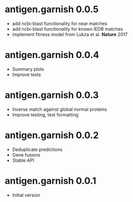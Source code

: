 # antigen.garnish 0.0.5

* add ncbi-blast functionality for near matches
* add ncbi-blast functionality for known IEDB matches
* implement fitness model from Lukza et al. **Nature** 2017 


# antigen.garnish 0.0.4

* Summary plots
* Improve tests

# antigen.garnish 0.0.3

* Inverse match against global normal proteins
* Improve testing, test formatting

# antigen.garnish 0.0.2

* Deduplicate predictions
* Gene fusions
* Stable API

# antigen.garnish 0.0.1

* Initial version

